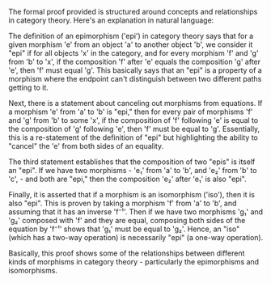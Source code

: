 The formal proof provided is structured around concepts and relationships in category theory. Here's an explanation in natural language:

The definition of an epimorphism ('epi') in category theory says that for a given morphism 'e' from an object 'a' to another object 'b', we consider it "epi" if for all objects 'x' in the category, and for every morphism 'f' and 'g' from 'b' to 'x', if the composition 'f' after 'e' equals the composition 'g' after 'e', then 'f' must equal 'g'. This basically says that an "epi" is a property of a morphism where the endpoint can't distinguish between two different paths getting to it.

Next, there is a statement about canceling out morphisms from equations. If a morphism 'e' from 'a' to 'b' is "epi," then for every pair of morphisms 'f' and 'g' from 'b' to some 'x', if the composition of 'f' following 'e' is equal to the composition of 'g' following 'e', then 'f' must be equal to 'g'. Essentially, this is a re-statement of the definition of "epi" but highlighting the ability to "cancel" the 'e' from both sides of an equality.

The third statement establishes that the composition of two "epis" is itself an "epi". If we have two morphisms - 'e₁' from 'a' to 'b', and 'e₂' from 'b' to 'c', - and both are "epi," then the composition 'e₂' after 'e₁' is also "epi".

Finally, it is asserted that if a morphism is an isomorphism ('iso'), then it is also "epi". This is proven by taking a morphism 'f' from 'a' to 'b', and assuming that it has an inverse 'f⁻¹'. Then if we have two morphisms 'g₁' and 'g₂' composed with 'f' and they are equal, composing both sides of the equation by 'f⁻¹' shows that 'g₁' must be equal to 'g₂'. Hence, an "iso" (which has a two-way operation) is necessarily "epi" (a one-way operation). 

Basically, this proof shows some of the relationships between different kinds of morphisms in category theory - particularly the epimorphisms and isomorphisms.